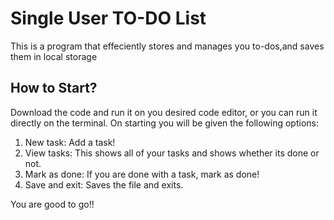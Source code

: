 # Single User TO-DO List
This is a program that effeciently stores and manages you to-dos,and saves them in local storage


## How to Start?
Download the code and run it on you desired code editor, or you can run it directly on the terminal. On starting you will be given the following options:
1. New task: Add a task!
2. View tasks: This shows all of your tasks and shows whether its done or not.
3. Mark as done: If you are done with a task, mark as done!
4. Save and exit: Saves the file and exits.

You are good to go!!
